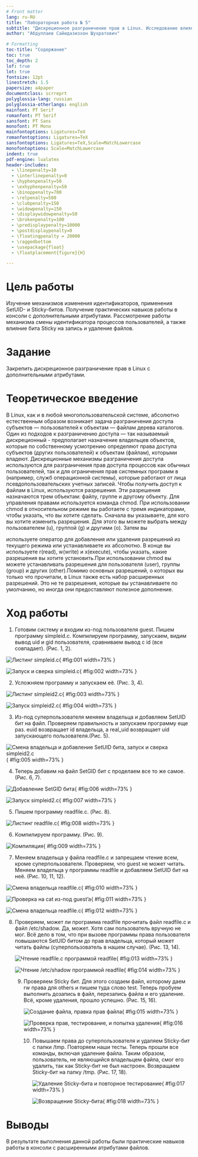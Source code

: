 ```yaml
---
# Front matter
lang: ru-RU
title: "Лабораторная работа № 5"
subtitle: "Дискреционное разграничение прав в Linux. Исследование влияния дополнительных атрибутов"
author: "Абдуллаев Сайидазизхон Шухратович"

# Formatting
toc-title: "Содержание"
toc: true
toc_depth: 2
lof: true
lot: true
fontsize: 12pt
linestretch: 1.5
papersize: a4paper
documentclass: scrreprt
polyglossia-lang: russian
polyglossia-otherlangs: english
mainfont: PT Serif
romanfont: PT Serif
sansfont: PT Sans
monofont: PT Mono
mainfontoptions: Ligatures=TeX
romanfontoptions: Ligatures=TeX
sansfontoptions: Ligatures=TeX,Scale=MatchLowercase
monofontoptions: Scale=MatchLowercase
indent: true
pdf-engine: lualatex
header-includes:
  - \linepenalty=10
  - \interlinepenalty=0
  - \hyphenpenalty=50
  - \exhyphenpenalty=50
  - \binoppenalty=700
  - \relpenalty=500
  - \clubpenalty=150
  - \widowpenalty=150
  - \displaywidowpenalty=50
  - \brokenpenalty=100
  - \predisplaypenalty=10000
  - \postdisplaypenalty=0
  - \floatingpenalty = 20000
  - \raggedbottom
  - \usepackage{float}
  - \floatplacement{figure}{H}

---
```


# Цель работы

Изучение механизмов изменения идентификаторов, применения SetUID- и Sticky-битов. Получение практических навыков работы в консоли с дополнительными атрибутами. Рассмотрение работы механизма смены идентификатора процессов пользователей, а также влияние бита Sticky на запись и удаление файлов.

# Задание

Закрепить дискреционное разграничение прав в Linux с дополнительными атрибутами.

# Теоретическое введение

В Linux, как и в любой многопользовательской системе, абсолютно естественным образом возникает задача разграничения доступа субъектов — пользователей к объектам — файлам дерева каталогов. Один из подходов к разграничению доступа — так называемый дискреционный - предполагает назначение владельцев объектов, которые по собственному усмотрению определяют права доступа субъектов (других пользователей) к объектам (файлам), которыми владеют. Дискреционные механизмы разграничения доступа используются для разграничения прав доступа процессов как обычных пользователей, так и для ограничения прав системных программ в (например, служб операционной системы), которые работают от лица псевдопользовательских учетных записей. Чтобы получить доступ к файлам в Linux, используются разрешения. Эти разрешения назначаются трем объектам: файлу, группе и другому объекту. Для управления правами используется команда chmod. При использовании chmod в относительном режиме вы работаете с тремя индикаторами, чтобы указать, что вы хотите сделать. Сначала вы указываете, для кого вы хотите изменить разрешения. Для этого вы можете выбрать между пользователем (u), группой (g) и другими (o). Затем вы

используете оператор для добавления или удаления разрешений из текущего режима или устанавливаете их абсолютно. В конце вы используете r(read), w(write) и x(execute), чтобы указать, какие разрешения вы хотите установить.При использовании chmod вы можете устанавливать разрешения для пользователя (user), группы (group) и других (other).Помимо основных разрешений, о которых вы только что прочитали, в Linux также есть набор расширенных разрешений. Это не те разрешения, которые вы устанавливаете по умолчанию, но иногда они предоставляют полезное дополнение.

# Ход работы

1. Готовим систему и входим из-под пользователя guest. Пишем программу simpleid.c. Компилируем программу, запускаем, видим вывод uid и gid пользователя, сравниваем вывод с id (все совпадает). (Рис. 1, 2).

![Листинг simpleid.c](C:/Users/yokai/Desktop/infobez/lab5/image/report/1.png){ #fig:001 width=73% }



![Запуск и сверка simpleid.c](C:/Users/yokai/Desktop/infobez/lab5/image/report/2.png){ #fig:002 width=73% }

2. Усложняем программу и запускаем её. (Рис. 3, 4).

![Листинг simpleid2.c](C:/Users/yokai/Desktop/infobez/lab5/image/report/4.png){ #fig:003 width=73% }



![Запуск simpleid2.c](C:/Users/yokai/Desktop/infobez/lab5/image/report/5.png){ #fig:004 width=73% }

3. Из-под суперпользователя меняем владельца и добавляем SetUID бит на файл. Проверяем правильность и запускаем программу еще раз. еuid возвращает id владельца, а real_uid возвращает uid запускающего пользователя.(Рис. 5).

![Смена владельца и добавление SetUID бита, запуск и сверка simpleid2.c](C:/Users/yokai/Desktop/infobez/lab5/image/report/7.png){ #fig:005 width=73% }

4. Теперь добавим на файл SetGID бит с проделаем все то же самое. (Рис. 6, 7).

![Добавление SetGID бита](C:/Users/yokai/Desktop/infobez/lab5/image/report/10.png){ #fig:006 width=73% }



 ![Запуск simpleid2.c](C:/Users/yokai/Desktop/infobez/lab5/image/report/11.png){ #fig:007 width=73% } 

5. Пишем программу readfile.c. (Рис. 8).

 ![Листинг readfile.c](C:/Users/yokai/Desktop/infobez/lab5/image/report/12.png){ #fig:008 width=73% }

6. Компилируем программу. (Рис. 9).

![Компиляция](C:/Users/yokai/Desktop/infobez/lab5/image/report/13.png){ #fig:009 width=73% }

7. Меняем владельца у файла readfile.c и запрещаем чтение всем, кроме суперпользователя. Проверяем, что guest не может читать. Меняем владельца у программы readfile и добавляем SetUID бит на неё. (Рис. 10, 11, 12).

![Смена владельца readfile.c](C:/Users/yokai/Desktop/infobez/lab5/image/report/14.png){ #fig:010 width=73% }

![Проверка на cat из-под guest’a](C:/Users/yokai/Desktop/infobez/lab5/image/report/15.png){ #fig:011 width=73% }

![Смена владельца readfile.c](C:/Users/yokai/Desktop/infobez/lab5/image/report/16.png){ #fig:012 width=73% }

8. Проверяем, может ли программа readfile прочитать файл readfile.c и файл /etc/shadow. Да, может. Хотя сам пользователь вручную не мог. Всё дело в том, что при вызове программы права пользователя повышаются SetUID битом до прав владельца, который может читать файлы (суперпользователь в нашем случае). (Рис. 13, 14).

   ![Чтение readfile.c программой readfile](C:/Users/yokai/Desktop/infobez/lab5/image/report/17.png){ #fig:013 width=73% }

   ![Чтение /etc/shadow программой readfile](C:/Users/yokai/Desktop/infobez/lab5/image/report/18.png){ #fig:014 width=73% }

   9. Проверяем Sticky бит. Для этого создаем файл, которому даем rw права для others и пишем туда слово test. Теперь пробуем выполнить дозапись в файл, перезапись файла и его удаление. Всё, кроме удаления, прошло успешно. (Рис. 15, 16).

      ![Создание файла, правка прав файла](C:/Users/yokai/Desktop/infobez/lab5/image/report/19.png){ #fig:015 width=73% }

      ![Проверка прав, тестирование, и попытка удаления](C:/Users/yokai/Desktop/infobez/lab5/image/report/22.png){ #fig:016 width=73% }

      10. Повышаем права до суперпользователя и удаляем Sticky-бит с папки /tmp. Повторяем наши тесты. Теперь прошли все команды, включая удаление файла. Таким образом, пользователь, не являющийся владельцем файла, смог его удалить, так как Sticky-бит не был настроен. Возвращаем Sticky-бит на папку /tmp. (Рис. 17, 18).

          ![Удаление Sticky-бита и повторное тестирование](C:/Users/yokai/Desktop/infobez/lab5/image/report/25.png){ #fig:017 width=73% }

          ![Возвращение Sticky-бита](C:/Users/yokai/Desktop/infobez/lab5/image/report/26.png){ #fig:018 width=73% }



# Выводы

В результате выполнения данной работы были практические навыков работы в консоли с расширенными атрибутами файлов.